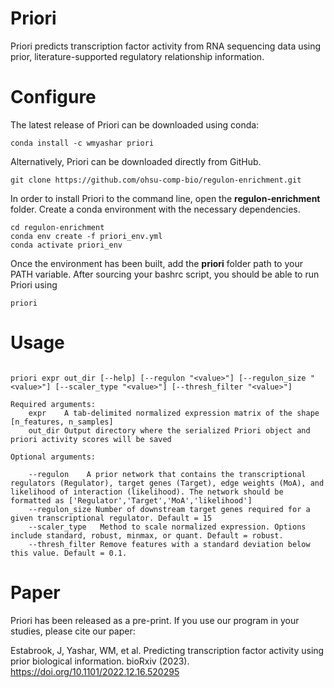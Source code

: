 # Priori

Priori predicts transcription factor activity from RNA sequencing data using prior, literature-supported regulatory relationship information.

# Configure

The latest release of Priori can be downloaded using conda:
```
conda install -c wmyashar priori
```

Alternatively, Priori can be downloaded directly from GitHub. 
```
git clone https://github.com/ohsu-comp-bio/regulon-enrichment.git
```

In order to install Priori to the command line, open the **regulon-enrichment** folder. Create a conda environment with the necessary dependencies.
```
cd regulon-enrichment
conda env create -f priori_env.yml
conda activate priori_env
```

Once the environment has been built, add the **priori** folder path to your PATH variable. After sourcing your bashrc script, you should be able to run Priori using
```
priori
```

# Usage
```

priori expr out_dir [--help] [--regulon "<value>"] [--regulon_size "<value>"] [--scaler_type "<value>"] [--thresh_filter "<value>"] 

Required arguments:
    expr    A tab-delimited normalized expression matrix of the shape [n_features, n_samples]
    out_dir Output directory where the serialized Priori object and priori activity scores will be saved

Optional arguments:

    --regulon    A prior network that contains the transcriptional regulators (Regulator), target genes (Target), edge weights (MoA), and likelihood of interaction (likelihood). The network should be formatted as ['Regulator','Target','MoA','likelihood']
    --regulon_size Number of downstream target genes required for a given transcriptional regulator. Default = 15
    --scaler_type   Method to scale normalized expression. Options include standard, robust, minmax, or quant. Default = robust.
    --thresh_filter Remove features with a standard deviation below this value. Default = 0.1.
```

# Paper

Priori has been released as a pre-print. If you use our program in your studies, please cite our paper:

Estabrook, J, Yashar, WM, et al. Predicting transcription factor activity using prior biological information. bioRxiv (2023). https://doi.org/10.1101/2022.12.16.520295 
